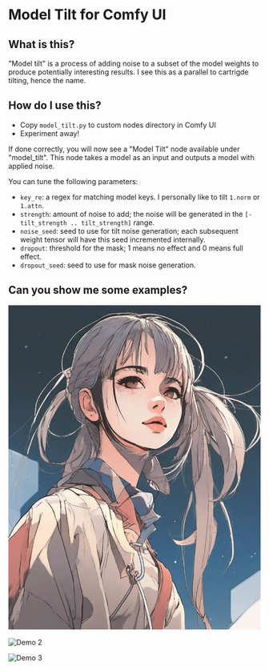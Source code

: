# Model Tilt for Comfy UI

## What is this?
"Model tilt" is a process of adding noise to a subset of the model weights to produce potentially interesting results. I see this as a parallel to cartrigde tilting, hence the name.

## How do I use this?
- Copy `model_tilt.py` to custom nodes directory in Comfy UI
- Experiment away!

If done correctly, you will now see a "Model Tilt" node available under "model_tilt". This node takes a model as an input and outputs a model with applied noise.

You can tune the following parameters:
- `key_re`: a regex for matching model keys. I personally like to tilt `1.norm` or `1.attn`.
- `strength`: amount of noise to add; the noise will be generated in the `[-tilt_strength .. tilt_strength]` range.
- `noise_seed`: seed to use for tilt noise generation; each subsequent weight tensor will have this seed incremented internally.
- `dropout`: threshold for the mask; 1 means no effect and 0 means full effect.
- `dropout_seed`: seed to use for mask noise generation.

## Can you show me some examples?

![Demo 1](examples/tilt_example_1.png)

![Demo 2](examples/stitched_example_1.png)

![Demo 3](examples/stitched_example_2.png)
